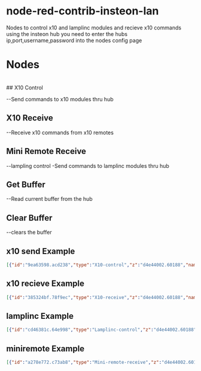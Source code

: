 # node-red-contrib-insteon-lan

Nodes to control x10 and lamplinc modules and recieve x10 commands using the insteon hub 
you need to enter the hubs ip,port,username,password into the nodes config page

# Nodes
<br/>
## X10 Control

--Send commands to x10 modules thru hub <br/>


## X10 Receive

--Receive x10 commands from x10 remotes<br/>

## Mini Remote Receive	

--lampling control -Send commands to lamplinc modules thru hub<br/>


## Get Buffer

--Read current buffer from the hub <br/>


## Clear Buffer

--clears the buffer <br/>

## x10 send Example

```json
[{"id":"9ea63598.acd238","type":"X10-control","z":"d4e44002.60188","name":"","hub":"","x":530,"y":300,"wires":[[]]},{"id":"20f56fae.47b1d","type":"inject","z":"d4e44002.60188","name":"","topic":"","payload":"{\"housecode\":\"a\",\"unitcode\":\"11\",\"command\":\"on\"}","payloadType":"json","repeat":"","crontab":"","once":false,"onceDelay":0.1,"x":270,"y":260,"wires":[["9ea63598.acd238"]]},{"id":"6897c682.752f08","type":"inject","z":"d4e44002.60188","name":"","topic":"","payload":"{\"housecode\":\"a\",\"unitcode\":\"11\",\"command\":\"off\"}","payloadType":"json","repeat":"","crontab":"","once":false,"onceDelay":0.1,"x":270,"y":300,"wires":[["9ea63598.acd238"]]}]
```

## x10 recieve Example

```json
[{"id":"385324bf.78f9ec","type":"X10-receive","z":"d4e44002.60188","name":"","hub":"","x":270,"y":440,"wires":[["f7adb13.df5b75"]]},{"id":"f7adb13.df5b75","type":"debug","z":"d4e44002.60188","name":"","active":true,"tosidebar":true,"console":false,"tostatus":false,"complete":"payload","x":530,"y":440,"wires":[]}]
```

## lamplinc Example

```json
[{"id":"cd46381c.64e998","type":"Lamplinc-control","z":"d4e44002.60188","name":"","hub":"","x":550,"y":200,"wires":[[]]},{"id":"fecd195a.5bad18","type":"inject","z":"d4e44002.60188","name":"","topic":"","payload":"{\"deviceid\":\"2E3AE9\",\"brightness\":\"255\",\"command\":\"on\"}","payloadType":"json","repeat":"","crontab":"","once":false,"onceDelay":0.1,"x":270,"y":160,"wires":[["cd46381c.64e998"]]},{"id":"88c5e77.0641318","type":"inject","z":"d4e44002.60188","name":"","topic":"","payload":"{\"deviceid\":\"2E3AE9\",\"brightness\":\"255\",\"command\":\"off\"}","payloadType":"json","repeat":"","crontab":"","once":false,"onceDelay":0.1,"x":270,"y":200,"wires":[["cd46381c.64e998"]]}]
```

## miniremote Example

```json
[{"id":"a278e772.c73ab8","type":"Mini-remote-receive","z":"d4e44002.60188","name":"","remoteid":"","hub":"","x":300,"y":380,"wires":[["3f9c84f0.bc774c"]]},{"id":"3f9c84f0.bc774c","type":"debug","z":"d4e44002.60188","name":"","active":true,"tosidebar":true,"console":false,"tostatus":false,"complete":"payload","x":530,"y":380,"wires":[]}]
```
